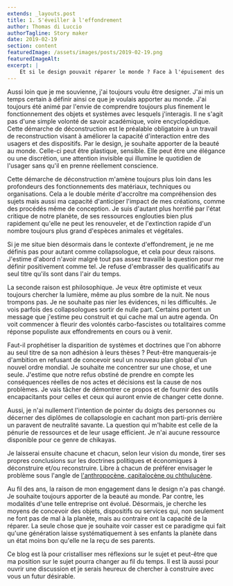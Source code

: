 ```yaml
---
extends: _layouts.post
title: 1. S'éveiller à l'effondrement
author: Thomas di Luccio
authorTagline: Story maker
date: 2019-02-19
section: content
featuredImage: /assets/images/posts/2019-02-19.png
featuredImageAlt: 
excerpt: |
    Et si le design pouvait réparer le monde ? Face à l'épuisement des ressources et aux effondrements en cours, je questionne notre manière de créer. Ce blog explore comment concevoir des objets et services qui ne se contentent pas de limiter leur impact, mais participent activement à la reconstruction du futur.
---
```


Aussi loin que je me souvienne, j'ai toujours voulu être designer. J'ai mis un temps certain à définir ainsi ce que je voulais apporter au monde. J'ai toujours été animé par l'envie de comprendre toujours plus finement le fonctionnement des objets et systèmes avec lesquels j'interagis. Il ne s'agit pas d'une simple volonté de savoir académique, voire encyclopédique. Cette démarche de déconstruction est le préalable obligatoire à un travail de reconstruction visant à améliorer la capacité d'interaction entre des usagers et des dispositifs. Par le design, je souhaite apporter de la beauté au monde. Celle-ci peut être plastique, sensible. Elle peut être une élégance ou une discrétion, une attention invisible qui illumine le quotidien de l'usager sans qu'il en prenne réellement conscience.

Cette démarche de déconstruction m'amène toujours plus loin dans les profondeurs des fonctionnements des matériaux, techniques ou organisations. Cela a le double mérite d'accroître ma compréhension des sujets mais aussi ma capacité d'anticiper l'impact de mes créations, comme des procédés même de conception. Je suis d'autant plus horrifié par l'état critique de notre planète, de ses ressources englouties bien plus rapidement qu'elle ne peut les renouveler, et de l'extinction rapide d'un nombre toujours plus grand d'espèces animales et végétales.

Si je me situe bien désormais dans le contexte d'effondrement, je ne me définis pas pour autant comme collapsologue, et cela pour deux raisons. J'estime d'abord n'avoir malgré tout pas assez travaillé la question pour me définir positivement comme tel. Je refuse d'embrasser des qualificatifs au seul titre qu'ils sont dans l'air du temps.

La seconde raison est philosophique. Je veux être optimiste et veux toujours chercher la lumière, même au plus sombre de la nuit. Ne nous trompons pas. Je ne souhaite pas nier les évidences, ni les difficultés. Je vois parfois des collapsologues sortir de nulle part. Certains portent un message que j'estime peu construit et qui cache mal un autre agenda. On voit commencer à fleurir des volontés carbo-fascistes ou totalitaires comme réponse populiste aux effondrements en cours ou à venir.

Faut-il prophétiser la disparition de systèmes et doctrines que l'on abhorre au seul titre de sa non adhésion à leurs thèses ? Peut-être manquerais-je d'ambition en refusant de concevoir seul un nouveau plan global d'un nouvel ordre mondial. Je souhaite me concentrer sur une chose, et une seule. J'estime que notre refus obstiné de prendre en compte les conséquences réelles de nos actes et décisions est la cause de nos problèmes. Je vais tâcher de démontrer ce propos et de fournir des outils encapacitants pour celles et ceux qui auront envie de changer cette donne.

Aussi, je n'ai nullement l'intention de pointer du doigts des personnes ou décerner des diplômes de collapsologie en cachant mon parti-pris derrière un paravent de neutralité savante. La question qui m'habite est celle de la pénurie de ressources et de leur usage efficient. Je n'ai aucune ressource disponible pour ce genre de chikayas.

Je laisserai ensuite chacune et chacun, selon leur vision du monde, tirer ses propres conclusions sur les doctrines politiques et économiques à déconstruire et/ou reconstruire. Libre à chacun de préférer envisager le problème sous l'angle de [l'anthropocène, capitalocène ou chthulucène](https://vimeo.com/97663518).

Au fil des ans, la raison de mon engagement dans le design n'a pas changé. Je souhaite toujours apporter de la beauté au monde. Par contre, les modalités d'une telle entreprise ont évolué. Désormais, je cherche les moyens de concevoir des objets, dispositifs ou services qui, non seulement ne font pas de mal à la planète, mais au contraire ont la capacité de la réparer. La seule chose que je souhaite voir casser est ce paradigme qui fait qu'une génération laisse systématiquement à ses enfants la planète dans un état moins bon qu'elle ne la reçu de ses parents.

Ce blog est là pour cristalliser mes réflexions sur le sujet et peut-être que ma position sur le sujet pourra changer au fil du temps. Il est là aussi pour ouvrir une discussion et je serais heureux de chercher à construire avec vous un futur désirable.